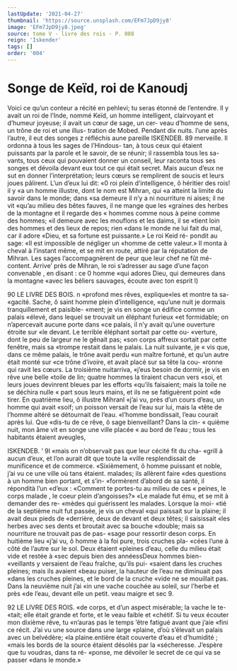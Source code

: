 ```yaml
---
lastUpdate: '2021-04-27'
thumbnail: 'https://source.unsplash.com/EFm7JpD9jy8'
image: 'EFm7JpD9jy8.jpeg'
source: tome V - livre des rois - P. 088
reign: 'Iskender'
tags: []
order: '004'
---
```


# Songe de Keïd, roi de Kanoudj

Voici ce qu’un conteur a récité en pehlevi; tu seras étonné de l’entendre. Il y avait un roi de l’Inde, nommé Keïd, un homme intelligent, clairvoyant et d’humeur joyeuse; il avait un cœur de sage, un cer- veau d’homme de sens, un trône de roi et une illus- tration de Mobed. Pendant dix nuits. l’une après l’autre, il eut des songes z réfléchis aune pareille
lSKENDEB. 89 merveille. Il ordonna à tous les sages de l’Hindous-
tan, à tous ceux qui étaient puissants par la parole
et le savoir, de se réunir; il rassembla tous les sa- vants, tous ceux qui pouvaient donner un conseil, leur raconta tous ses songes et dévoila devant eux tout ce qui était secret. Mais aucun d’eux ne sut en donner l’interprétation; leurs cœurs se remplirent de
soucis et leurs joues pâlirent. L’un d’eux lui dit:
«0 roi plein d’intelligence, ô héritier des rois! il y
«a un homme illustre, dont le nom est Mihran, qui «a atteint la limite du savoir dans le monde; dans «sa demeure il n’y a ni nourriture ni aises; il ne vit «qu’au milieu des bêtes fauves, il ne mange que les «graines des herbes de la montagne et il regarde des
« hommes comme nous à peine comme des hommes;
«il demeure avec les mouflons et les daims, il se «tient loin des hommes et des lieux de repos; rien «dans le monde ne lui fait du mal, car il adore «Dieu, et sa fortune est puissante.» Le roi Keid ré- pondit au sage: «Il est impossible de négliger un «homme de cette valeur.»
Il monta à cheval à l’instant même, et se mit en route, attiré par la réputation de Mihran. Les sages l’accompagnèrent de peur que leur chef ne fût mé- content. Arrive’ près de Mihran, le roi s’adresser au
sage d’une façon convenable , en disant : ce 0 homme «qui adores Dieu, qui demeures dans la montagne «avec les béliers sauvages, écoute avec ton esprit
l)

90 LE LIVRE DES BOIS.
n «profond mes rêves, explique«les et montre ta sa-
«gacité. Sache, ô saint homme plein d’intelligence, «qu’une nuit je dormais tranquillement et paisible- «ment; je vis en songe un édifice comme un palais «élevé, dans lequel se trouvait un éléphant furieux
«et formidable; on n’apercevait aucune porte dans «ce palais, il n’y avait qu’une ouverture étroite sur
«le devant. Le terrible éléphant sortait par cette ou- «verture, dont le peu de largeur ne le gênait pas; «son corps affreux sortait par cette fenêtre, mais sa «trompe restait dans le palais. La nuit suivante, je « vis que, dans ce même palais, le trône avait perdu «un maître fortuné, et qu’un autre était monté sur
«ce trône d’ivoire, et avait placé sur sa tête la cou-
«ronne qui ravit les cœurs. La troisième nuitarriva, «j’eus besoin de dormir, je vis en rêve une belle «toile de lin; quatre hommes la tiraient chacun vers «soi, et leurs joues devinrent bleues par les efforts «qu’ils faisaient; mais la toile ne se déchira nulle
« part sous leurs mains, et ils ne se fatiguèrent point «de tirer. En quatrième lieu, ô illustre Mihranl «j’ai vu, près d’un cours d’eau, un homme qui avait
«soif; un poisson versait de l’eau sur lui, mais la «tête de l’homme altéré se détournait de l’eau.
«l’homme bondissait, l’eau courait après lui. Que
«dis-tu de ce rêve, ô sage bienveillant? Dans la cin-
« quième nuit, mon âme vit en songe une ville placée
« au bord de l’eau ; tous les habitants étaient aveugles,

ISKENDEB. ’ 9l «mais on n’observait pas que leur cécité fit du cha-
«grill à aucun d’eux, et l’on aurait dit que toute la
«ville resplendissait de munificence et de commerce. «Sixièmement, ô homme puissant et noble, j’ai vu
ce une ville où tans étaient. malades; ils allèrent faire «des questions à un homme bien portant, et s’in- «formèrent d’abord de sa santé, il répondità l’un
«d’eux : «Comment te portes-tu au milieu de ces
« peines, le corps malade , le coeur plein d’angoisses?»
«Le malade fut ému, et se mit à demander des re- «mèdes qui guérissent les malades. Lorsque la moi-
«tié de la septième nuit fut passée, je vis un cheval
«qui paissait sur la plaine; il avait deux pieds de «derrière, deux de devant et deux têtes; il saisissait «les herbes avec ses dents et broutait avec sa bouche «double; mais sa nourriture ne trouvait pas de pas- «sage pour ressortir deson corps. En huitième lieu «j’ai vu, ô homme à la foi pure, trois cruches pla-
«cées l’une à côté de l’autre sur le sol. Deux étaient
«pleines d’eau, celle du milieu était vide et restée à
«sec depuis bien des annéessDeux hommes bien- «veillants y versaient de l’eau fraîche, qu’ils pui-
«saient dans les cruches pleines; mais ils avaient
«beau puiser, la hauteur de l’eau ne diminuait pas
«dans les cruches pleines, et le bord de la cruche «vide ne se mouillait pas. Dans la neuvième nuit j’ai
«in une vache couchée au soleil, sur l’herbe et près «de l’eau, devant elle un petit. veau maigre et sec 9.

92 LE LIVRE DES ROIS.
«de corps, et d’un aspect misérable; la vache le te-
«tait; elle était grande et forte, et le veau faible et «chétif. Si tu veux écouter mon dixième rêve, tu «n’auras pas le temps ’être fatigué avant que j’aie
«fini ce récit. J’ai vu une source dans une large «plaine, d’où s’élevait un palais avec un belvédère;
«la plaine.entière était couverte d’eau et d’humidité ;
«mais les bords de la source étaient désolés par la «sécheresse. J’espère que tu voudras, dans ta ré- «ponse, me dévoiler le secret de ce qui va se passer «dans le monde.»
